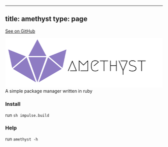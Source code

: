 
---
title: amethyst
type: page
---

[See on GitHub](https://github.com/jakeroggenbuck/amethyst/)

![alt text](https://raw.githubusercontent.com/jakeroggenbuck/amethyst/master/amethyst.png)
<br>A simple package manager written in ruby

### Install
run `sh impulse.build`

### Help
run `amethyst -h`
